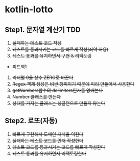# kotlin-lotto

## Step1. 문자열 계산기 TDD

1. ~~실패하는 테스트 코드 작성~~
2. ~~테스트를 통과시키는 코드를 빠르게 작성(죄악 허용)~~
3. ~~테스트 통과를 유지하면서 구현 & 리팩토링~~

* 피드백1
1. ~~리터럴 0을 상수 ZERO로 바꾼다~~
2. ~~Regex 객체 생성은 비싼 행위이기 때문에 미리 만들어서 사용한다~~
3. ~~getNumbers함수의 delimiters인자를 없애본다~~
4. ~~Number 클래스를 만든다~~
5. ~~상태를 가지는 클래스는 싱글턴으로 만들지 않는다~~

## Step2. 로또(자동)

1. ~~빠르게 구현해서 도메인 지식을 익힌다~~
2. ~~실패하는 테스트 코드를 먼저 작성한다~~
3. ~~테스트 코드를 통과시키는 코드를 빠르게 작성한다~~
4. ~~테스트 통과를 유지하면서 리팩토링한다~~
